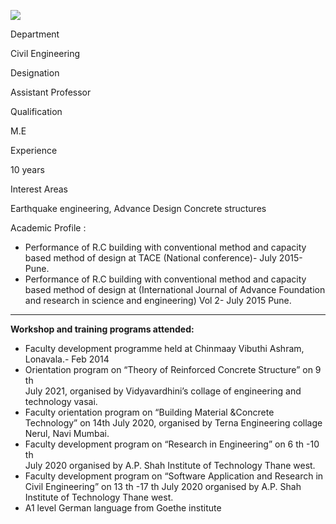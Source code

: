 [![](/sites/default/files/styles/faculty_images/public/2019-12/vrushali.png?itok=fLFlfHwj)](/sites/default/files/2019-12/vrushali.png)

Department

Civil Engineering

Designation

Assistant Professor

Qualification

M.E

Experience

10 years

Interest Areas

Earthquake engineering, Advance Design Concrete structures

Academic Profile :

* Performance of R.C building with conventional method and capacity based method of design at TACE (National conference)- July 2015- Pune.
* Performance of R.C building with conventional method and capacity based method of design at (International Journal of Advance Foundation and research in science and engineering) Vol 2- July 2015 Pune.

---

**Workshop and training programs attended:**

* Faculty development programme held at Chinmaay Vibuthi Ashram, Lonavala.- Feb 2014
* Orientation program on “Theory of Reinforced Concrete Structure” on 9 th  
  July 2021, organised by Vidyavardhini’s collage of engineering and  
  technology vasai.
* Faculty orientation program on “Building Material &amp;Concrete  
  Technology” on 14th July 2020, organised by Terna Engineering collage  
  Nerul, Navi Mumbai.
* Faculty development program on “Research in Engineering” on 6 th -10 th  
  July 2020 organised by A.P. Shah Institute of Technology Thane west.
* Faculty development program on “Software Application and Research in  
  Civil Engineering” on 13 th -17 th July 2020 organised by A.P. Shah  
  Institute of Technology Thane west.
* A1 level German language from Goethe institute